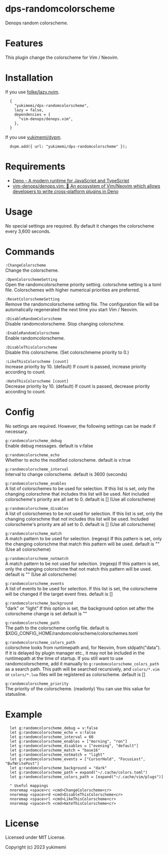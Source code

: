 # dps-randomcolorscheme

Denops random colorscheme.

# Features 

This plugin change the colorscheme for Vim / Neovim.

# Installation 

If you use [folke/lazy.nvim](https://github.com/folke/lazy.nvim).

```
  {
    "yukimemi/dps-randomcolorscheme",
    lazy = false,
    dependencies = {
      "vim-denops/denops.vim",
    },
  }
```

If you use [yukimemi/dvpm](https://github.com/yukimemi/dvpm).

```
  dvpm.add({ url: "yukimemi/dps-randomcolorscheme" });
```

# Requirements 

- [Deno - A modern runtime for JavaScript and TypeScript](https://deno.land/)
- [vim-denops/denops.vim: 🐜 An ecosystem of Vim/Neovim which allows developers to write cross-platform plugins in Deno](https://github.com/vim-denops/denops.vim)
# Usage 

No special settings are required.
By default it changes the colorscheme every 3,600 seconds.

# Commands 

`:ChangeColorscheme`                                      
Change the colorscheme.

`:OpenColorschemeSetting`                            
Open the randomcolorscheme priority setting.
colorschme setting is a toml file.
Colorschemes with higher numerical priorities are preferred.

`:ResetColorschemeSetting`                          
Remove the randomcolorscheme setting file.
The configuration file will be automatically regenerated the next time you start Vim / Neovim.

`:DisableRandomColorscheme`                        
Disable randomcolorscheme.
Stop changing colorschme.

`:EnableRandomColorscheme`                          
Enable randomcolorscheme.

`:DisableThisColorscheme`                            
Disable this colorscheme.
(Set colorschmeme priority to 0.)

`:LikeThisColorscheme [count]`                          
Increase priority by 10. (default)
If count is passed, increase priority according to count.

`:HateThisColorscheme [count]`                          
Decrease priority by 10. (default)
If count is passed, decrease priority according to count.

# Config 

No settings are required. However, the following settings can be made if necessary.

`g:randomcolorscheme_debug`                        
Enable debug messages.
default is v:false

`g:randomcolorscheme_echo`                          
Whether to echo the modified colorscheme.
default is v:true

`g:randomcolorscheme_interval`                  
Interval to change colorscheme.
default is 3600 (seconds)

`g:randomcolorscheme_enables`                    
A list of colorschemes to be used for selection.
If this list is set, only the changing colorschme that includes this list will be used.
Not included colorscheme's priority are all set to 0.
default is [] (Use all colorscheme)

`g:randomcolorscheme_disables`                  
A list of colorschemes to be not used for selection.
If this list is set, only the changing colorschme that not includes this list will be used.
Included colorscheme's priority are all set to 0.
default is [] (Use all colorscheme)

`g:randomcolorscheme_match`                        
A match pattern to be used for selection. (regexp)
If this pattern is set, only the changing colorschme that match this pattern will be used.
default is "" (Use all colorscheme)

`g:randomcolorscheme_notmatch`                  
A match pattern to be not used for selection. (regexp)
If this pattern is set, only the changing colorschme that not match this pattern will be used.
default is "" (Use all colorscheme)

`g:randomcolorscheme_events`                      
A list of events to be used for selection.
If this list is set, the colorscheme will be changed if the target event fires.
default is []

`g:randomcolorscheme_background`              
"dark" or "light"
If this option is set, the background option set after the colorscheme change is set
default is ""

`g:randomcolorscheme_path`                          
The path to the colorscheme config file.
default is $XDG_CONFIG_HOME/randomcolorscheme/colorschemes.toml

`g:randomcolorscheme_colors_path`            
colorschme looks from runtimepath and, for Neovim, from stdpath("data").
If it is delayed by plugin manager etc.,
it may not be included in the runtimepath at the time of startup.
If you still want to use randomcolorscheme, add it manually to
`g:randomcolorscheme_colors_path` as a search path.
This path will be searched recursively, and `colors/*.vim` or `colors/*.lua` files
will be registered as colorscheme.
default is []

`g:randomcolorscheme_priority`                  
The priority of the colorscheme. (readonly)
You can use this value for statusline.

# Example 

```
  let g:randomcolorscheme_debug = v:false
  let g:randomcolorscheme_echo = v:false
  let g:randomcolorscheme_interval = 60
  let g:randomcolorscheme_enables = ["morning", "ron"]
  let g:randomcolorscheme_disables = ["evening", "default"]
  let g:randomcolorscheme_match = "base16"
  let g:randomcolorscheme_notmatch = "light"
  let g:randomcolorscheme_events = ["CursorHold", "FocusLost", "BufWritePost"]
  let g:randomcolorscheme_background = "dark"
  let g:randomcolorscheme_path = expand("~/.cache/colors.toml")
  let g:randomcolorscheme_colors_path = [expand("~/.cache/vim/plugs")]

  " Useful mappings
  nnoremap <space>rc <cmd>ChangeColorscheme<cr>
  nnoremap <space>rd <cmd>DisableThisColorscheme<cr>
  nnoremap <space>rl <cmd>LikeThisColorscheme<cr>
  nnoremap <space>rh <cmd>HateThisColorscheme<cr>
```

# License 

Licensed under MIT License.

Copyright (c) 2023 yukimemi

